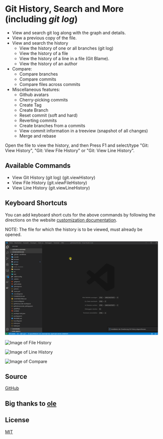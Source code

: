 # Git History, Search and More (including _git log_)

* View and search git log along with the graph and details.
* View a previous copy of the file.
* View and search the history
    * View the history of one or all branches (git log)
    * View the history of a file
    * View the history of a line in a file (Git Blame).
    * View the history of an author
* Compare:
    * Compare branches
    * Compare commits
    * Compare files across commits
* Miscellaneous features:
    * Github avatars
    * Cherry-picking commits
    * Create Tag
    * Create Branch
    * Reset commit (soft and hard)
    * Reverting commits
    * Create branches from a commits
    * View commit information in a treeview (snapshot of all changes)
    * Merge and rebase

Open the file to view the history, and then
Press F1 and select/type "Git: View History", "Git: View File History" or "Git: View Line History".

## Available Commands
* View Git History (git log) (git.viewHistory)
* View File History (git.viewFileHistory)
* View Line History (git.viewLineHistory)

## Keyboard Shortcuts
You can add keyboard short cuts for the above commands by following the directions on the website [customization documentation](https://code.visualstudio.com/docs/customization/keybindings).

NOTE: The file for which the history is to be viewed, must already be opened.

![Image of Git Log](https://raw.githubusercontent.com/DonJayamanne/gitHistoryVSCode/master/images/gitLogv3.gif)

![Image of File History](https://raw.githubusercontent.com/DonJayamanne/gitHistoryVSCode/master/images/fileHistoryCommandv3.gif)

![Image of Line History](https://raw.githubusercontent.com/DonJayamanne/gitHistoryVSCode/master/images/lineHistoryCommandv3.gif)

![Image of Compare](https://raw.githubusercontent.com/DonJayamanne/gitHistoryVSCode/master/images/compareCommits.gif)


## Source

[GitHub](https://github.com/DonJayamanne/gitHistoryVSCode)

## Big thanks to [ole](https://github.com/ole1986)

## License

[MIT](https://raw.githubusercontent.com/DonJayamanne/bowerVSCode/master/LICENSE)
